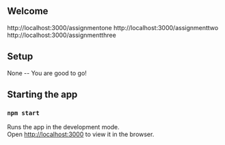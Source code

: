 ## Welcome
http://localhost:3000/assignmentone
http://localhost:3000/assignmenttwo
http://localhost:3000/assignmentthree

## Setup

None -- You are good to go!

## Starting the app

### `npm start`

Runs the app in the development mode.<br>
Open [http://localhost:3000](http://localhost:3000) to view it in the browser.

